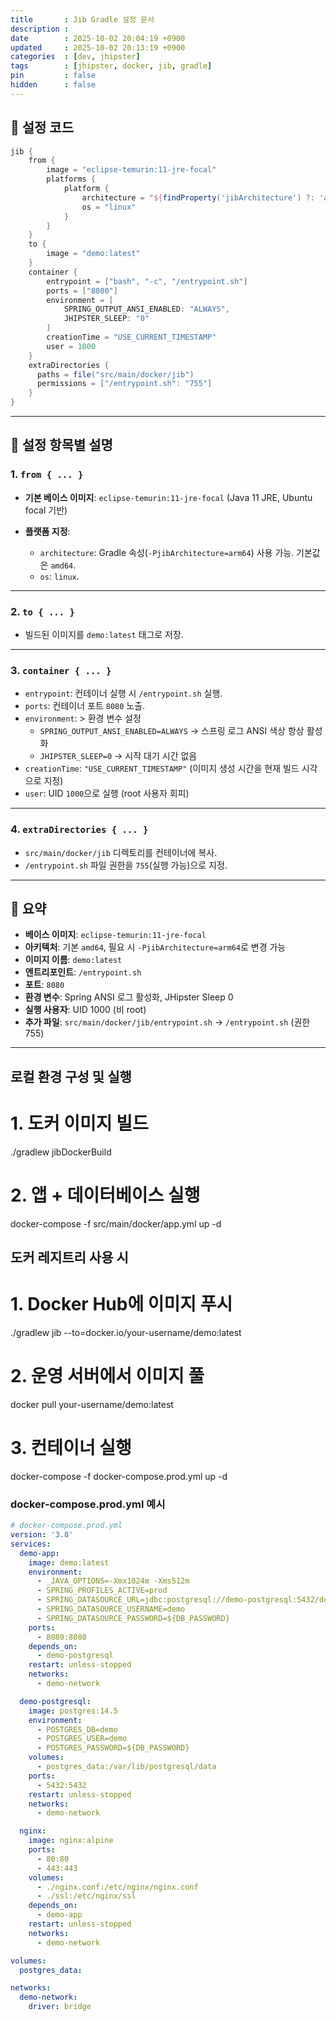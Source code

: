 ```yaml
---
title       : Jib Gradle 설정 문서
description : 
date        : 2025-10-02 20:04:19 +0900
updated     : 2025-10-02 20:13:19 +0900
categories  : [dev, jhipster]
tags        : [jhipster, docker, jib, gradle]
pin         : false
hidden      : false
---
```



## 📌 설정 코드

```groovy
jib {
    from {
        image = "eclipse-temurin:11-jre-focal"
        platforms {
            platform {
                architecture = "${findProperty('jibArchitecture') ?: 'amd64'}"
                os = "linux"
            }
        }
    }
    to {
        image = "demo:latest"
    }
    container {
        entrypoint = ["bash", "-c", "/entrypoint.sh"]
        ports = ["8080"]
        environment = [
            SPRING_OUTPUT_ANSI_ENABLED: "ALWAYS",
            JHIPSTER_SLEEP: "0"
        ]
        creationTime = "USE_CURRENT_TIMESTAMP"
        user = 1000
    }
    extraDirectories {
      paths = file("src/main/docker/jib")
      permissions = ["/entrypoint.sh": "755"]
    }
}
````

---

## 🔹 설정 항목별 설명

### 1. `from { ... }`

* **기본 베이스 이미지**: `eclipse-temurin:11-jre-focal` (Java 11 JRE, Ubuntu focal 기반)
* **플랫폼 지정**:

  * `architecture`: Gradle 속성(`-PjibArchitecture=arm64`) 사용 가능. 기본값은 `amd64`.
  * `os`: `linux`.

---

### 2. `to { ... }`

* 빌드된 이미지를 `demo:latest` 태그로 저장.

---

### 3. `container { ... }`

* `entrypoint`: 컨테이너 실행 시 `/entrypoint.sh` 실행.
* `ports`: 컨테이너 포트 `8080` 노출.
* `environment`: > 환경 변수 설정
  * `SPRING_OUTPUT_ANSI_ENABLED=ALWAYS` → 스프링 로그 ANSI 색상 항상 활성화
  * `JHIPSTER_SLEEP=0` → 시작 대기 시간 없음
* `creationTime`: `"USE_CURRENT_TIMESTAMP"` (이미지 생성 시간을 현재 빌드 시각으로 지정)
* `user`: UID `1000`으로 실행 (root 사용자 회피)

---

### 4. `extraDirectories { ... }`

* `src/main/docker/jib` 디렉토리를 컨테이너에 복사.
* `/entrypoint.sh` 파일 권한을 `755`(실행 가능)으로 지정.

---

## 📌 요약

* **베이스 이미지**: `eclipse-temurin:11-jre-focal`
* **아키텍처**: 기본 `amd64`, 필요 시 `-PjibArchitecture=arm64`로 변경 가능
* **이미지 이름**: `demo:latest`
* **엔트리포인트**: `/entrypoint.sh`
* **포트**: `8080`
* **환경 변수**: Spring ANSI 로그 활성화, JHipster Sleep 0
* **실행 사용자**: UID 1000 (비 root)
* **추가 파일**: `src/main/docker/jib/entrypoint.sh` → `/entrypoint.sh` (권한 755)

---

## 로컬 환경 구성 및 실행

# 1. 도커 이미지 빌드
./gradlew jibDockerBuild

# 2. 앱 + 데이터베이스 실행
docker-compose -f src/main/docker/app.yml up -d

## 도커 레지트리 사용 시
# 1. Docker Hub에 이미지 푸시
./gradlew jib --to=docker.io/your-username/demo:latest

# 2. 운영 서버에서 이미지 풀
docker pull your-username/demo:latest

# 3. 컨테이너 실행
docker-compose -f docker-compose.prod.yml up -d

### docker-compose.prod.yml 예시
```yaml
# docker-compose.prod.yml
version: '3.8'
services:
  demo-app:
    image: demo:latest
    environment:
      - _JAVA_OPTIONS=-Xmx1024m -Xms512m
      - SPRING_PROFILES_ACTIVE=prod
      - SPRING_DATASOURCE_URL=jdbc:postgresql://demo-postgresql:5432/demo
      - SPRING_DATASOURCE_USERNAME=demo
      - SPRING_DATASOURCE_PASSWORD=${DB_PASSWORD}
    ports:
      - 8080:8080
    depends_on:
      - demo-postgresql
    restart: unless-stopped
    networks:
      - demo-network

  demo-postgresql:
    image: postgres:14.5
    environment:
      - POSTGRES_DB=demo
      - POSTGRES_USER=demo
      - POSTGRES_PASSWORD=${DB_PASSWORD}
    volumes:
      - postgres_data:/var/lib/postgresql/data
    ports:
      - 5432:5432
    restart: unless-stopped
    networks:
      - demo-network

  nginx:
    image: nginx:alpine
    ports:
      - 80:80
      - 443:443
    volumes:
      - ./nginx.conf:/etc/nginx/nginx.conf
      - ./ssl:/etc/nginx/ssl
    depends_on:
      - demo-app
    restart: unless-stopped
    networks:
      - demo-network

volumes:
  postgres_data:

networks:
  demo-network:
    driver: bridge
```
